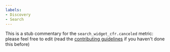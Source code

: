 ```yaml
---
labels:
- Discovery
- Search
---
```

This is a stub commentary for the `search_widget_cfr.canceled` metric: please feel free to edit (read the
[contributing guidelines](https://github.com/mozilla/glean-annotations/blob/main/CONTRIBUTING.md)
if you haven't done this before)

